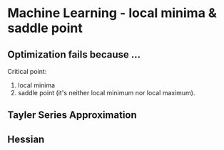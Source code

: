 # Machine Learning - local minima & saddle point

## Optimization fails because ...

Critical point:
1. local minima
2. saddle point (it's neither local minimum nor local maximum).

## Tayler Series Approximation

## Hessian
